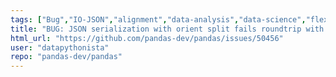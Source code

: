 ```yaml
---
tags: ["Bug","IO-JSON","alignment","data-analysis","data-science","flexible","pandas","python"]
title: "BUG: JSON serialization with orient split fails roundtrip with MultiIndex"
html_url: "https://github.com/pandas-dev/pandas/issues/50456"
user: "datapythonista"
repo: "pandas-dev/pandas"
---
```


